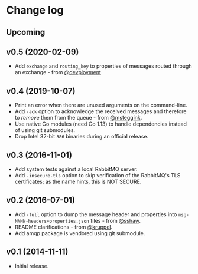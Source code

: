 # Change log

## Upcoming


## v0.5 (2020-02-09)

* Add `exchange` and `routing_key` to properties of messages routed through an
  exchange - from [@devployment](https://github.com/devployment)


## v0.4 (2019-10-07)

* Print an error when there are unused arguments on the command-line.
* Add `-ack` option to acknowledge the received messages and therefore to
  *remove* them from the queue - from
  [@msteggink](https://github.com/msteggink).
* Use native Go modules (need Go 1.13) to handle dependencies instead of using
  git submodules.
* Drop Intel 32-bit `386` binaries during an official release.


## v0.3 (2016-11-01)

* Add system tests against a local RabbitMQ server.
* Add `-insecure-tls` option to skip verification of the RabbitMQ's TLS
  certificates; as the name hints, this is NOT SECURE.


## v0.2 (2016-07-01)

* Add `-full` option to dump the message header and properties into
  `msg-NNNN-headers+properties.json` files - from
  [@sshaw](https://github.com/sshaw).
* README clarifications - from [@kruppel](https://github.com/kruppel).
* Add amqp package is vendored using git submodule.


## v0.1 (2014-11-11)

* Initial release.
